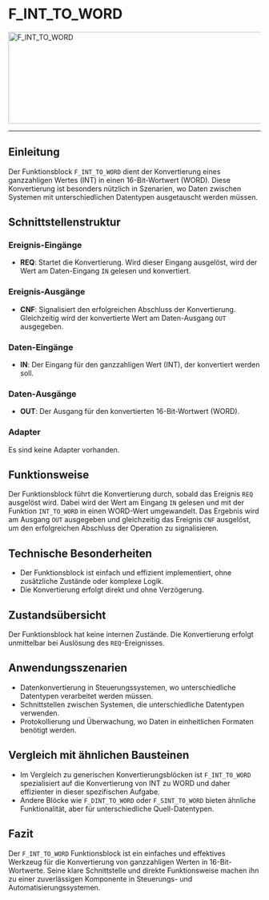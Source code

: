 # F_INT_TO_WORD

<img width="1221" height="183" alt="F_INT_TO_WORD" src="https://github.com/user-attachments/assets/0fd8962d-cbc1-47ea-828f-2286fc7e411b" />

* * * * * * * * * *
## Einleitung
Der Funktionsblock `F_INT_TO_WORD` dient der Konvertierung eines ganzzahligen Wertes (INT) in einen 16-Bit-Wortwert (WORD). Diese Konvertierung ist besonders nützlich in Szenarien, wo Daten zwischen Systemen mit unterschiedlichen Datentypen ausgetauscht werden müssen.

## Schnittstellenstruktur

### **Ereignis-Eingänge**
- **REQ**: Startet die Konvertierung. Wird dieser Eingang ausgelöst, wird der Wert am Daten-Eingang `IN` gelesen und konvertiert.

### **Ereignis-Ausgänge**
- **CNF**: Signalisiert den erfolgreichen Abschluss der Konvertierung. Gleichzeitig wird der konvertierte Wert am Daten-Ausgang `OUT` ausgegeben.

### **Daten-Eingänge**
- **IN**: Der Eingang für den ganzzahligen Wert (INT), der konvertiert werden soll.

### **Daten-Ausgänge**
- **OUT**: Der Ausgang für den konvertierten 16-Bit-Wortwert (WORD).

### **Adapter**
Es sind keine Adapter vorhanden.

## Funktionsweise
Der Funktionsblock führt die Konvertierung durch, sobald das Ereignis `REQ` ausgelöst wird. Dabei wird der Wert am Eingang `IN` gelesen und mit der Funktion `INT_TO_WORD` in einen WORD-Wert umgewandelt. Das Ergebnis wird am Ausgang `OUT` ausgegeben und gleichzeitig das Ereignis `CNF` ausgelöst, um den erfolgreichen Abschluss der Operation zu signalisieren.

## Technische Besonderheiten
- Der Funktionsblock ist einfach und effizient implementiert, ohne zusätzliche Zustände oder komplexe Logik.
- Die Konvertierung erfolgt direkt und ohne Verzögerung.

## Zustandsübersicht
Der Funktionsblock hat keine internen Zustände. Die Konvertierung erfolgt unmittelbar bei Auslösung des `REQ`-Ereignisses.

## Anwendungsszenarien
- Datenkonvertierung in Steuerungssystemen, wo unterschiedliche Datentypen verarbeitet werden müssen.
- Schnittstellen zwischen Systemen, die unterschiedliche Datentypen verwenden.
- Protokollierung und Überwachung, wo Daten in einheitlichen Formaten benötigt werden.

## Vergleich mit ähnlichen Bausteinen
- Im Vergleich zu generischen Konvertierungsblöcken ist `F_INT_TO_WORD` spezialisiert auf die Konvertierung von INT zu WORD und daher effizienter in dieser spezifischen Aufgabe.
- Andere Blöcke wie `F_DINT_TO_WORD` oder `F_SINT_TO_WORD` bieten ähnliche Funktionalität, aber für unterschiedliche Quell-Datentypen.

## Fazit
Der `F_INT_TO_WORD` Funktionsblock ist ein einfaches und effektives Werkzeug für die Konvertierung von ganzzahligen Werten in 16-Bit-Wortwerte. Seine klare Schnittstelle und direkte Funktionsweise machen ihn zu einer zuverlässigen Komponente in Steuerungs- und Automatisierungssystemen.

